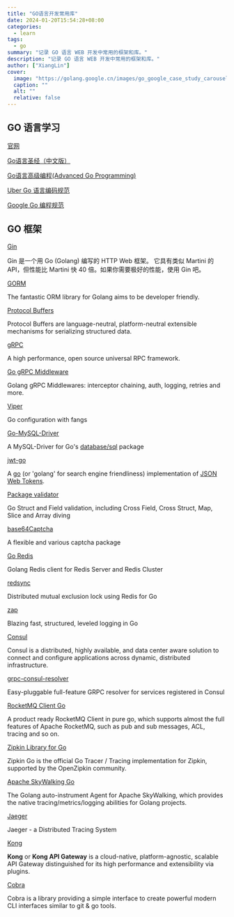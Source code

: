```yaml
---
title: "GO语言开发常用库"
date: 2024-01-20T15:54:28+08:00
categories:
  - learn
tags:
  - go
summary: "记录 GO 语言 WEB 开发中常用的框架和库。"
description: "记录 GO 语言 WEB 开发中常用的框架和库。"
author: ["XiangLin"]
cover:
  image: "https://golang.google.cn/images/go_google_case_study_carousel.png"
  caption: ""
  alt: ""
  relative: false
---
```


## GO 语言学习

[官网](https://golang.google.cn/learn/)

[Go语言圣经（中文版）](https://gopl-zh.github.io/index.html#go语言圣经中文版)

[Go语言高级编程(Advanced Go Programming)](https://chai2010.cn/advanced-go-programming-book/index.html#go语言高级编程advanced-go-programming)

[Uber Go 语言编码规范](https://github.com/xxjwxc/uber_go_guide_cn?tab=readme-ov-file)

[Google Go 编程规范](https://gocn.github.io/styleguide/)

## GO 框架

[Gin](https://gin-gonic.com/zh-cn/)

Gin 是一个用 Go (Golang) 编写的 HTTP Web 框架。 它具有类似 Martini 的 API，但性能比 Martini 快 40 倍。如果你需要极好的性能，使用 Gin 吧。

[GORM](https://gorm.io/zh_CN/)

The fantastic ORM library for Golang aims to be developer friendly.

[Protocol Buffers](https://protobuf.dev/)

Protocol Buffers are language-neutral, platform-neutral extensible mechanisms for serializing structured data.

[gRPC](https://grpc.io/docs/what-is-grpc/introduction)

A high performance, open source universal RPC framework.

[Go gRPC Middleware](https://github.com/grpc-ecosystem/go-grpc-middleware)

Golang gRPC Middlewares: interceptor chaining, auth, logging, retries and more.

[Viper](https://github.com/spf13/viper)

Go configuration with fangs

[Go-MySQL-Driver](https://github.com/go-sql-driver/mysql)

A MySQL-Driver for Go's [database/sql](https://golang.org/pkg/database/sql/) package

[jwt-go](https://github.com/golang-jwt/jwt)

A [go](http://www.golang.org/) (or 'golang' for search engine friendliness) implementation of [JSON Web Tokens](https://datatracker.ietf.org/doc/html/rfc7519).

[Package validator](https://github.com/go-playground/validator/)

Go Struct and Field validation, including Cross Field, Cross Struct, Map, Slice and Array diving

[base64Captcha](https://github.com/mojocn/base64Captcha)

A flexible and various captcha package

[Go Redis](https://redis.uptrace.dev/)

Golang Redis client for Redis Server and Redis Cluster

[redsync](https://github.com/go-redsync/redsync)

Distributed mutual exclusion lock using Redis for Go

[zap](https://github.com/uber-go/zap)

Blazing fast, structured, leveled logging in Go

[Consul](https://github.com/hashicorp/consul)

Consul is a distributed, highly available, and data center aware solution to connect and configure applications across dynamic, distributed infrastructure.

[grpc-consul-resolver](https://github.com/mbobakov/grpc-consul-resolver)

Easy-pluggable full-feature GRPC resolver for services registered in Consul

[RocketMQ Client Go](https://github.com/apache/rocketmq-client-go/tree/master)

A product ready RocketMQ Client in pure go, which supports almost the full features of Apache RocketMQ, such as pub and sub messages, ACL, tracing and so on.

[Zipkin Library for Go](https://github.com/openzipkin/zipkin-go)

Zipkin Go is the official Go Tracer / Tracing implementation for Zipkin, supported by the OpenZipkin community.

[Apache SkyWalking Go](https://github.com/apache/skywalking-go)

The Golang auto-instrument Agent for Apache SkyWalking, which provides the native tracing/metrics/logging abilities for Golang projects.

[Jaeger](https://github.com/jaegertracing/jaeger?tab=readme-ov-file)

Jaeger - a Distributed Tracing System

[Kong](https://github.com/Kong/kong)

**Kong** or **Kong API Gateway** is a cloud-native, platform-agnostic, scalable API Gateway distinguished for its high performance and extensibility via plugins.

[Cobra](https://github.com/spf13/cobra?tab=readme-ov-file)

Cobra is a library providing a simple interface to create powerful modern CLI interfaces similar to git & go tools.

